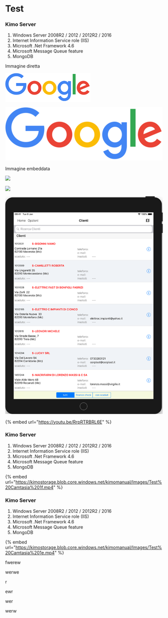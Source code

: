 # Test

### Kimo Server

1. Windows Server 2008R2 / 2012 / 2012R2 / 2016
2. Internet Information Service role \(IIS\)
3. Microsoft .Net Framework 4.6
4. Microsoft Message Queue feature
5. MongoDB

Immagine diretta

![](.gitbook/assets/google.png)

![](.gitbook/assets/googlelogo_color_272x92dp.png)

Immagine embeddata

![](https://kimostorage.blob.core.windows.net/kimomanual/Images/Google.png)

![](https://kimostorage.blob.core.windows.net/kimomanual/Images/googlelogo_color_272x92dp.png)



![](.gitbook/assets/simulator-screen-shot-ipad-6th-generation-2019-06-24-at-14.15.09_framed.png)



{% embed url="https://youtu.be/RrpRTRBRL6E" %}



### Kimo Server

1. Windows Server 2008R2 / 2012 / 2012R2 / 2016
2. Internet Information Service role \(IIS\)
3. Microsoft .Net Framework 4.6
4. Microsoft Message Queue feature
5. MongoDB



{% embed url="https://kimostorage.blob.core.windows.net/kimomanual/Images/Test%20Camtasia%201f.mp4" %}





### Kimo Server

1. Windows Server 2008R2 / 2012 / 2012R2 / 2016
2. Internet Information Service role \(IIS\)
3. Microsoft .Net Framework 4.6
4. Microsoft Message Queue feature
5. MongoDB

{% embed url="https://kimostorage.blob.core.windows.net/kimomanual/Images/Test%20Camtasia%201e.mp4" %}

fwerew



werwe

r

ewr

wer

werw

